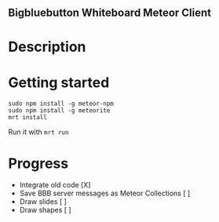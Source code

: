Bigbluebutton Whiteboard Meteor Client
--------------------------------------

# Description

# Getting started

    sudo npm install -g meteor-npm
    sudo npm install -g meteorite
    mrt install

Run it with `mrt run`

# Progress

 * Integrate old code [X]
 * Save BBB server messages as Meteor Collections [ ]
 * Draw slides [ ]
 * Draw shapes [ ]
